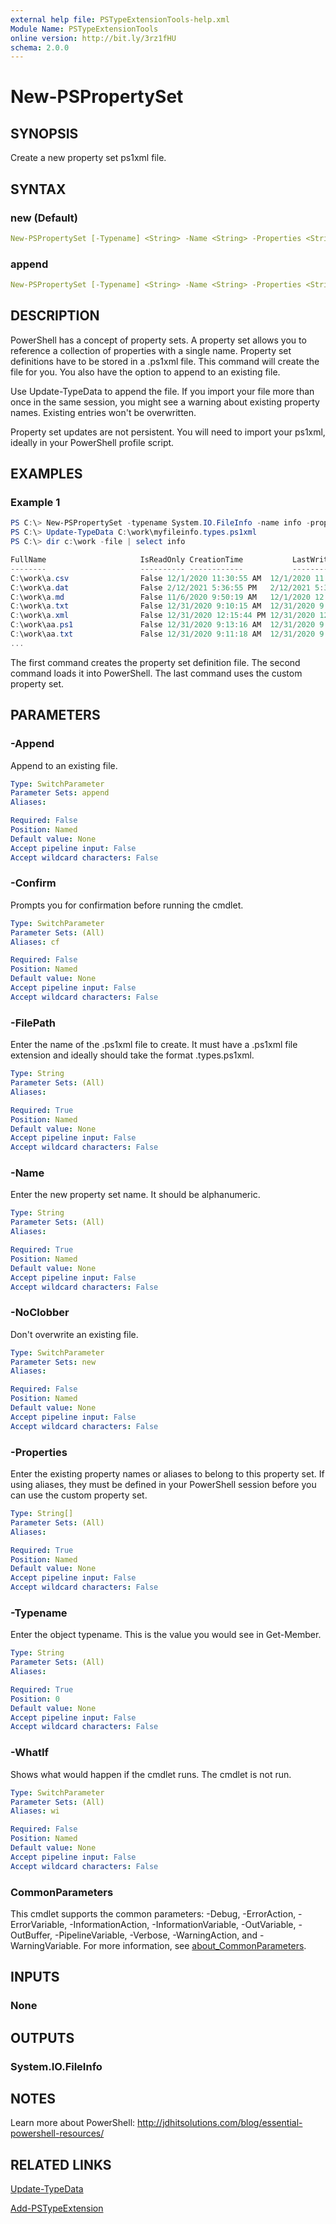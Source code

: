 ```yaml
---
external help file: PSTypeExtensionTools-help.xml
Module Name: PSTypeExtensionTools
online version: http://bit.ly/3rz1fHU
schema: 2.0.0
---
```


# New-PSPropertySet

## SYNOPSIS

Create a new property set ps1xml file.

## SYNTAX

### new (Default)

```yaml
New-PSPropertySet [-Typename] <String> -Name <String> -Properties <String[]> -FilePath <String> [-NoClobber] [-WhatIf] [-Confirm] [<CommonParameters>]
```

### append

```yaml
New-PSPropertySet [-Typename] <String> -Name <String> -Properties <String[]> -FilePath <String> [-Append] [-WhatIf] [-Confirm] [<CommonParameters>]
```

## DESCRIPTION

PowerShell has a concept of property sets. A property set allows you to reference a collection of properties with a single name. Property set definitions have to be stored in a .ps1xml file. This command will create the file for you. You also have the option to append to an existing file.

Use Update-TypeData to append the file. If you import your file more than once in the same session, you might see a warning about existing property names. Existing entries won't be overwritten.

Property set updates are not persistent. You will need to import your ps1xml, ideally in your PowerShell profile script.

## EXAMPLES

### Example 1

```powershell
PS C:\> New-PSPropertySet -typename System.IO.FileInfo -name info -properties Fullname,IsReadOnly,CreationTime,LastWriteTime -filepath c:\work\myfileinfo.types.ps1xml
PS C:\> Update-TypeData C:\work\myfileinfo.types.ps1xml
PS C:\> dir c:\work -file | select info

FullName                     IsReadOnly CreationTime           LastWriteTime
--------                     ---------- ------------           -------------
C:\work\a.csv                False 12/1/2020 11:30:55 AM  12/1/2020 11:30:55 AM
C:\work\a.dat                False 2/12/2021 5:36:55 PM   2/12/2021 5:36:55 PM
C:\work\a.md                 False 11/6/2020 9:50:19 AM   12/1/2020 12:40:03 PM
C:\work\a.txt                False 12/31/2020 9:10:15 AM  12/31/2020 9:10:15 AM
C:\work\a.xml                False 12/31/2020 12:15:44 PM 12/31/2020 12:15:44 PM
C:\work\aa.ps1               False 12/31/2020 9:13:16 AM  12/31/2020 9:13:16 AM
C:\work\aa.txt               False 12/31/2020 9:11:18 AM  12/31/2020 9:11:18 AM
...
```

The first command creates the property set definition file. The second command loads it into PowerShell. The last command uses the custom property set.

## PARAMETERS

### -Append

Append to an existing file.

```yaml
Type: SwitchParameter
Parameter Sets: append
Aliases:

Required: False
Position: Named
Default value: None
Accept pipeline input: False
Accept wildcard characters: False
```

### -Confirm

Prompts you for confirmation before running the cmdlet.

```yaml
Type: SwitchParameter
Parameter Sets: (All)
Aliases: cf

Required: False
Position: Named
Default value: None
Accept pipeline input: False
Accept wildcard characters: False
```

### -FilePath

Enter the name of the .ps1xml file to create. It must have a .ps1xml file extension and ideally should take the format <typename>.types.ps1xml.

```yaml
Type: String
Parameter Sets: (All)
Aliases:

Required: True
Position: Named
Default value: None
Accept pipeline input: False
Accept wildcard characters: False
```

### -Name

Enter the new property set name. It should be alphanumeric.

```yaml
Type: String
Parameter Sets: (All)
Aliases:

Required: True
Position: Named
Default value: None
Accept pipeline input: False
Accept wildcard characters: False
```

### -NoClobber

Don't overwrite an existing file.

```yaml
Type: SwitchParameter
Parameter Sets: new
Aliases:

Required: False
Position: Named
Default value: None
Accept pipeline input: False
Accept wildcard characters: False
```

### -Properties

Enter the existing property names or aliases to belong to this property set. If using aliases, they must be defined in your PowerShell session before you can use the custom property set.

```yaml
Type: String[]
Parameter Sets: (All)
Aliases:

Required: True
Position: Named
Default value: None
Accept pipeline input: False
Accept wildcard characters: False
```

### -Typename

Enter the object typename. This is the value you would see in Get-Member.

```yaml
Type: String
Parameter Sets: (All)
Aliases:

Required: True
Position: 0
Default value: None
Accept pipeline input: False
Accept wildcard characters: False
```

### -WhatIf

Shows what would happen if the cmdlet runs.
The cmdlet is not run.

```yaml
Type: SwitchParameter
Parameter Sets: (All)
Aliases: wi

Required: False
Position: Named
Default value: None
Accept pipeline input: False
Accept wildcard characters: False
```

### CommonParameters

This cmdlet supports the common parameters: -Debug, -ErrorAction, -ErrorVariable, -InformationAction, -InformationVariable, -OutVariable, -OutBuffer, -PipelineVariable, -Verbose, -WarningAction, and -WarningVariable. For more information, see [about_CommonParameters](http://go.microsoft.com/fwlink/?LinkID=113216).

## INPUTS

### None

## OUTPUTS

### System.IO.FileInfo

## NOTES

Learn more about PowerShell:
http://jdhitsolutions.com/blog/essential-powershell-resources/

## RELATED LINKS

[Update-TypeData]()

[Add-PSTypeExtension](Add-PSTypeExtension.md)
